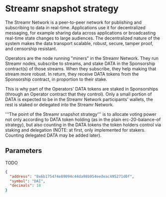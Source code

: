 # Streamr snapshot strategy

The Streamr Network is a peer-to-peer network for publishing and subscribing to data in real-time. Applications use it for decentralized messaging, for example sharing data across applications or broadcasting real-time state changes to large audiences. The decentralized nature of the system makes the data transport scalable, robust, secure, tamper proof, and censorship resistant.

Operators are the node running "miners" in the Streamr Network. They run Streamr nodes, subscribe to streams, and stake DATA in the Sponsorship contract(s) of those streams. When they subscribe, they help making that stream more robust. In return, they receive DATA tokens from the Sponsorship contract, in proportion to their stake.

This is why part of the Operators' DATA tokens are staked in Sponsorships (through an Operator contract that they control). Only a small portion of DATA is expected to be in the Streamr Network participants' wallets, the rest is staked or delegated into the Streamr Network.

'''The point of the Streamr snapshot strategy''' is to allocate voting power not only according to DATA token holding (as in the plain erc-20-balance-of strategy), but also counting in the DATA tokens the token holders control via staking and delegation (NOTE: at first, only implemented for stakers. Counting delegated DATA may be added later).

## Parameters

TODO

```json
{
  "address": "0x6b175474e89094c44da98b954eedeac495271d0f",
  "symbol": "DAI",
  "decimals": 18
}
```
